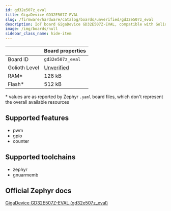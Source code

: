 ```yaml
---
id: gd32e507z_eval
title: GigaDevice GD32E507Z-EVAL
slug: /firmware/hardware/catalog/boards/unverified/gd32e507z_eval
description: IoT board GigaDevice GD32E507Z-EVAL, compatible with Golioth at unverified level.
image: /img/boards/null
sidebar_class_name: hide-item
---
```


[//]: # (This is an auto-generated file, do not edit! Changes to it will be lost upon re-generation)



|                | Board properties     |
| -------------  | -------------------- |
| Board ID       | `gd32e507z_eval` |
| Golioth Level  | [Unverified](/firmware/hardware#unverified-boards) |
| RAM*           | 128 kB |
| Flash*         | 512 kB |

\* values are as reported by Zephyr `.yaml` board files, which don't represent the overall available resources



## Supported features

* pwm
* gpio
* counter

## Supported toolchains

* zephyr
* gnuarmemb

## Official Zephyr docs

[GigaDevice GD32E507Z-EVAL (gd32e507z_eval)](https://docs.zephyrproject.org/latest/boards/gd/gd32e507z_eval/doc/index.html)
